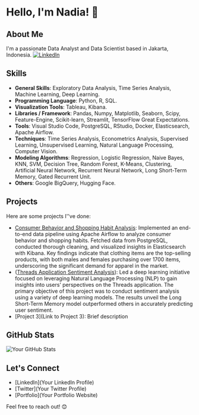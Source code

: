 # Hello, I'm Nadia! 👋

## About Me

I'm a passionate Data Analyst and Data Scientist based in Jakarta, Indonesia.
[![LinkedIn](https://img.shields.io/badge/LinkedIn-Nadiae-blue)](https://www.linkedin.com/in/nadia-nabilla-shafira/)

## Skills

- **General Skills**: Exploratory Data Analysis, Time Series Analysis, Machine Learning, Deep Learning.
- **Programming Language**: Python, R, SQL.
- **Visualization Tools**: Tableau, Kibana.
- **Libraries / Framework**: Pandas, Numpy, Matplotlib, Seaborn, Scipy, Feature-Engine, Scikit-learn, Streamlit, TensorFlow Great Expectations.
- **Tools**: Visual Studio Code, PostgreSQL, RStudio, Docker, Elasticsearch, Apache Airflow.
- **Techniques**: Time Series Analysis, Econometrics Analysis, Supervised Learning, Unsupervised Learning, Natural Language Processing, Computer Vision.
- **Modeling Algorithms**: Regression, Logistic Regression, Naive Bayes, KNN, SVM, Decision Tree, Random Forest, K-Means, Clustering, Artificial Neural Network, Recurrent Neural Network, Long Short-Term Memory, Gated Recurrent Unit.
- **Others**: Google BigQuery, Hugging Face.

## Projects

Here are some projects I''ve done:

- [Consumer Behavior and Shopping Habit Analysis](https://github.com/nadianshafira/Consumer-Behavior-and-Shopping-Habit-Analysis): Implemented an end-to-end data pipeline using Apache Airflow to analyze consumer behavior and shopping habits. Fetched data from PostgreSQL, conducted thorough cleaning, and visualized insights in Elasticsearch with Kibana. Key findings indicate that clothing items are the top-selling products, with both males and females purchasing over 1700 items, underscoring the significant demand for apparel in the market.
- ([Threads Application Sentiment Analysis](https://github.com/nadianshafira/Threads-Application-Sentiment-Analysis)): Led a deep learning initiative focused on leveraging Natural Language Processing (NLP) to gain insights into users’ perspectives on the Threads application. The primary objective of this project was to conduct sentiment analysis using a variety of deep learning models. The results unveil the Long Short-Term Memory model outperformed others in accurately predicting user sentiment.
- [Project 3](Link to Project 3): Brief description

## GitHub Stats

![Your GitHub Stats](https://github-readme-stats.vercel.app/api?username=yourusername&show_icons=true&hide=contribs,prs)

## Let's Connect

- [LinkedIn](Your LinkedIn Profile)
- [Twitter](Your Twitter Profile)
- [Portfolio](Your Portfolio Website)

Feel free to reach out! 😊

